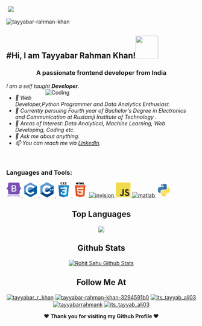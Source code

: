 <img align = "center"> <img src="https://1.bp.blogspot.com/-7A4WynwLsMw/XbBpCXG8fHI/AAAAAAAAMt4/uOa1bpLskYgrwGbllhSu2SDj_Mig8SXJQCLcBGAsYHQ/s1600/2000_600px.gif">

<p align="left"> <img src="https://komarev.com/ghpvc/?username=tayyabar-rahman-khan&label=Profile%20views&color=0e75b6&style=flat" alt="tayyabar-rahman-khan" /> </p>

<p align="center"> <h2>#Hi, I am Tayyabar Rahman Khan!<img height="60" width="60" src="https://www.bloomberg.com/graphics/2015-paul-ford-what-is-code/images/emotes/waving.gif"></h2></p>
<h3 align="center">A passionate frontend developer from India</h3>
<i>I am a self taught <b>Developer</b>.</i>

<img align="right" alt="Coding" width="400" src="https://cdn.dribbble.com/users/1162077/screenshots/3848914/programmer.gif">
<br>
<i>
<ul>
        <li>🔭 Web Developer,Python Programmer and Data Analytics Enthusiast.</li>
        <li>💼 Currently persuing Fourth year of Bachelor's Degree in Electronics and Communication at Rustamji Institute of Technology .</li>
        <li>🤔 Areas of Interest: Data Analytical, Machine Learning, Web Developing, Coding etc.</li>
        <li>💬 Ask me about anything.</li>
        <li>📫 You can reach me via <a target="_blank" href="https://www.linkedin.com/in/rohit-sahu-797657206/">LinkedIn</a>.</li>
      </ul>
</i>
<br/>








</p>

<h3 align="left">Languages and Tools:</h3>
<p align="left"> <a href="https://getbootstrap.com" target="_blank" rel="noreferrer"> <img src="https://raw.githubusercontent.com/devicons/devicon/master/icons/bootstrap/bootstrap-plain-wordmark.svg" alt="bootstrap" width="40" height="40"/> </a> <a href="https://www.cprogramming.com/" target="_blank" rel="noreferrer"> <img src="https://raw.githubusercontent.com/devicons/devicon/master/icons/c/c-original.svg" alt="c" width="40" height="40"/> </a> <a href="https://www.w3schools.com/cpp/" target="_blank" rel="noreferrer"> <img src="https://raw.githubusercontent.com/devicons/devicon/master/icons/cplusplus/cplusplus-original.svg" alt="cplusplus" width="40" height="40"/> </a> <a href="https://www.w3schools.com/css/" target="_blank" rel="noreferrer"> <img src="https://raw.githubusercontent.com/devicons/devicon/master/icons/css3/css3-original-wordmark.svg" alt="css3" width="40" height="40"/> </a> <a href="https://www.w3.org/html/" target="_blank" rel="noreferrer"> <img src="https://raw.githubusercontent.com/devicons/devicon/master/icons/html5/html5-original-wordmark.svg" alt="html5" width="40" height="40"/> </a> <a href="https://www.invisionapp.com/" target="_blank" rel="noreferrer"> <img src="https://www.vectorlogo.zone/logos/invisionapp/invisionapp-icon.svg" alt="invision" width="40" height="40"/> </a> <a href="https://developer.mozilla.org/en-US/docs/Web/JavaScript" target="_blank" rel="noreferrer"> <img src="https://raw.githubusercontent.com/devicons/devicon/master/icons/javascript/javascript-original.svg" alt="javascript" width="40" height="40"/> </a> <a href="https://www.mathworks.com/" target="_blank" rel="noreferrer"> <img src="https://upload.wikimedia.org/wikipedia/commons/2/21/Matlab_Logo.png" alt="matlab" width="40" height="40"/> </a> <a href="https://www.python.org" target="_blank" rel="noreferrer"> <img src="https://raw.githubusercontent.com/devicons/devicon/master/icons/python/python-original.svg" alt="python" width="40" height="40"/> </a> </p>

<div align="center">

## Top Languages
<a href="https://github.com/rohitsahu70">
  <img align="center" src="https://github-readme-stats.vercel.app/api/top-langs/?username=Tayybar-Rahman-Khan&theme=tokyonight&layout=compact">
</a>
 </div>
 
 <div align="center">

## Github Stats
<a href="https://github.com/Tayybar-Rahman-Khan">
  <img align="center" alt="Rohit Sahu Github Stats" src="https://github-readme-stats.vercel.app/api?username=Tayybar-Rahman-Khan& show_icons=true&theme=tokyonight">
</a>
</div>
 
<div align="center">

## Follow Me At
<a href="https://twitter.com/tayyabar_r_khan" target="blank"><img align="center" src="https://raw.githubusercontent.com/rahuldkjain/github-profile-readme-generator/master/src/images/icons/Social/twitter.svg" alt="tayyabar_r_khan" height="30" width="40" /></a>
<a href="https://linkedin.com/in/tayyabar-rahman-khan-3294591b0" target="blank"><img align="center" src="https://raw.githubusercontent.com/rahuldkjain/github-profile-readme-generator/master/src/images/icons/Social/linked-in-alt.svg" alt="tayyabar-rahman-khan-3294591b0" height="30" width="40" /></a>
<a href="https://instagram.com/its_tayyab_aly" target="blank"><img align="center" src="https://raw.githubusercontent.com/rahuldkjain/github-profile-readme-generator/master/src/images/icons/Social/instagram.svg" alt="its_tayyab_ali03" height="30" width="40" /></a>
<a href="https://www.hackerrank.com/tayyabarrahmank" target="blank"><img align="center" src="https://raw.githubusercontent.com/rahuldkjain/github-profile-readme-generator/master/src/images/icons/Social/hackerrank.svg" alt="tayyabarrahmank" height="30" width="40" /></a>
<a href="https://www.leetcode.com/its_tayyab_ali03" target="blank"><img align="center" src="https://raw.githubusercontent.com/rahuldkjain/github-profile-readme-generator/master/src/images/icons/Social/leet-code.svg" alt="its_tayyab_ali03" height="30" width="40" /></a>


<div align="center">
<b>❤️ Thank you for visiting my Github Profile ❤️</b>
</div>

